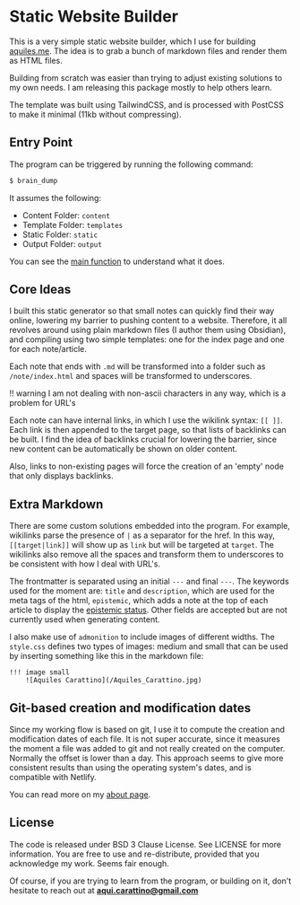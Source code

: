 # Static Website Builder

This is a very simple static website builder, which I use for building [aquiles.me](https://www.aquiles.me). The idea is to grab a bunch of markdown files and render them as HTML files. 

Building from scratch was easier than trying to adjust existing solutions to my own needs. I am releasing this package mostly to help others learn. 

The template was built using TailwindCSS, and is processed with PostCSS to make it minimal (11kb without compressing). 

## Entry Point
The program can be triggered by running the following command:

```bash
$ brain_dump
```

It assumes the following:

* Content Folder: ``content``
* Template Folder: ``templates``
* Static Folder: ``static``
* Output Folder: ``output``

You can see the [main function](https://github.com/aquilesC/static_website_builder/blob/master/aqui_brain_dump/main.py) to understand what it does.

## Core Ideas
I built this static generator so that small notes can quickly find their way online, lowering my barrier to pushing content to a website. Therefore, it all revolves around using plain markdown files (I author them using Obsidian), and compiling using two simple templates: one for the index page and one for each note/article. 

Each note that ends with ``.md`` will be transformed into a folder such as ``/note/index.html`` and spaces will be transformed to underscores. 

!! warning
    I am not dealing with non-ascii characters in any way, which is a problem for URL's

Each note can have internal links, in which I use the wikilink syntax: ``[[ ]]``. Each link is then appended to the target page, so that lists of backlinks can be built. I find the idea of backlinks crucial for lowering the barrier, since new content can be automatically be shown on older content. 

Also, links to non-existing pages will force the creation of an 'empty' node that only displays backlinks. 

## Extra Markdown
There are some custom solutions embedded into the program. For example, wikilinks parse the presence of ``|`` as a separator for the href. In this way, ``[[target|link]]`` will show up as ``link`` but will be targeted at ``target``. The wikilinks also remove all the spaces and transform them to underscores to be consistent with how I deal with URL's. 

The frontmatter is separated using an initial ``---`` and final ``---``. The keywords used for the moment are: ``title`` and ``description``, which are used for the meta tags of the html, ``epistemic``, which adds a note at the top of each article to display the [epistemic status](https://www.aquiles.me/epistemic_status). Other fields are accepted but are not currently used when generating content.

I also make use of ``admonition`` to include images of different widths. The ``style.css`` defines two types of images: medium and small that can be used by inserting something like this in the markdown file:

    !!! image small
	    ![Aquiles Carattino](/Aquiles_Carattino.jpg) 

## Git-based creation and modification dates
Since my working flow is based on git, I use it to compute the creation and modification dates of each file. It is not super accurate, since it measures the moment a file was added to git and not really created on the computer. Normally the offset is lower than a day. This approach seems to give more consistent results than using the operating system's dates, and is compatible with Netlify. 

You can read more on my [about page](https://www.aquiles.me/about).

## License
The code is released under BSD 3 Clause License. See LICENSE for more information. You are free to use and re-distribute, provided that you acknowledge my work. Seems fair enough. 

Of course, if you are trying to learn from the program, or building on it, don't hesitate to reach out at **aqui.carattino@gmail.com** 